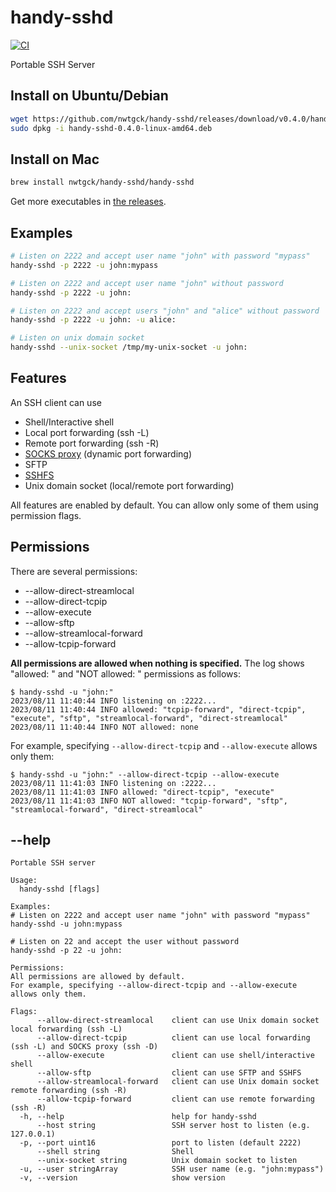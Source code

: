 # handy-sshd
[![CI](https://github.com/nwtgck/handy-sshd/actions/workflows/ci.yml/badge.svg)](https://github.com/nwtgck/handy-sshd/actions/workflows/ci.yml)

Portable SSH Server

## Install on Ubuntu/Debian

```bash
wget https://github.com/nwtgck/handy-sshd/releases/download/v0.4.0/handy-sshd-0.4.0-linux-amd64.deb
sudo dpkg -i handy-sshd-0.4.0-linux-amd64.deb 
```

## Install on Mac

```bash
brew install nwtgck/handy-sshd/handy-sshd
```

Get more executables in [the releases](https://github.com/nwtgck/handy-sshd/releases).

## Examples

```bash
# Listen on 2222 and accept user name "john" with password "mypass"
handy-sshd -p 2222 -u john:mypass
```

```bash
# Listen on 2222 and accept user name "john" without password
handy-sshd -p 2222 -u john:
```

```bash
# Listen on 2222 and accept users "john" and "alice" without password
handy-sshd -p 2222 -u john: -u alice:
```

```bash
# Listen on unix domain socket
handy-sshd --unix-socket /tmp/my-unix-socket -u john:
```

## Features
An SSH client can use
* Shell/Interactive shell
* Local port forwarding (ssh -L)
* Remote port forwarding (ssh -R)
* [SOCKS proxy](https://wikipedia.org/wiki/SOCKS) (dynamic port forwarding)
* SFTP
* [SSHFS](https://wikipedia.org/wiki/SSHFS)
* Unix domain socket (local/remote port forwarding)

All features are enabled by default. You can allow only some of them using permission flags.

## Permissions
There are several permissions:
* --allow-direct-streamlocal
* --allow-direct-tcpip
* --allow-execute
* --allow-sftp
* --allow-streamlocal-forward
* --allow-tcpip-forward

**All permissions are allowed when nothing is specified.** The log shows "allowed: " and "NOT allowed: " permissions as follows:

```console
$ handy-sshd -u "john:"
2023/08/11 11:40:44 INFO listening on :2222...
2023/08/11 11:40:44 INFO allowed: "tcpip-forward", "direct-tcpip", "execute", "sftp", "streamlocal-forward", "direct-streamlocal"
2023/08/11 11:40:44 INFO NOT allowed: none
```

For example, specifying `--allow-direct-tcpip` and `--allow-execute` allows only them:

```console
$ handy-sshd -u "john:" --allow-direct-tcpip --allow-execute
2023/08/11 11:41:03 INFO listening on :2222...
2023/08/11 11:41:03 INFO allowed: "direct-tcpip", "execute"
2023/08/11 11:41:03 INFO NOT allowed: "tcpip-forward", "sftp", "streamlocal-forward", "direct-streamlocal"
```

## --help

```
Portable SSH server

Usage:
  handy-sshd [flags]

Examples:
# Listen on 2222 and accept user name "john" with password "mypass"
handy-sshd -u john:mypass

# Listen on 22 and accept the user without password
handy-sshd -p 22 -u john:

Permissions:
All permissions are allowed by default.
For example, specifying --allow-direct-tcpip and --allow-execute allows only them.

Flags:
      --allow-direct-streamlocal    client can use Unix domain socket local forwarding (ssh -L)
      --allow-direct-tcpip          client can use local forwarding (ssh -L) and SOCKS proxy (ssh -D)
      --allow-execute               client can use shell/interactive shell
      --allow-sftp                  client can use SFTP and SSHFS
      --allow-streamlocal-forward   client can use Unix domain socket remote forwarding (ssh -R)
      --allow-tcpip-forward         client can use remote forwarding (ssh -R)
  -h, --help                        help for handy-sshd
      --host string                 SSH server host to listen (e.g. 127.0.0.1)
  -p, --port uint16                 port to listen (default 2222)
      --shell string                Shell
      --unix-socket string          Unix domain socket to listen
  -u, --user stringArray            SSH user name (e.g. "john:mypass")
  -v, --version                     show version
```
